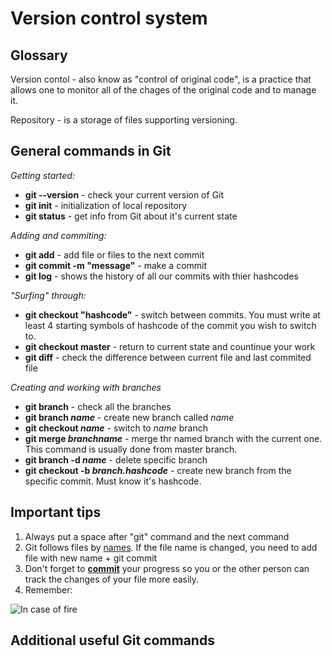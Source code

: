# **Version control system**

## Glossary

Version contol - also know as "control of original code", is a practice that allows one to monitor all of the chages of the original code and to manage it. 

Repository - is a storage of files supporting versioning.

## General commands in Git
*Getting started:*
* **git --version** - check your current version of Git
* **git init** - initialization of local repository
* **git status** - get info from Git about it's current state

*Adding and commiting:*
* **git add** - add file or files to the next commit
* **git commit -m "message"** - make a commit
* **git log** - shows the history of all our commits with thier hashcodes

*"Surfing" through:*
* **git checkout "hashcode"** - switch between commits. You must write at least 4 starting symbols of hashcode of the commit you wish to switch to. 
* **git checkout master** - return to current state and countinue your work
* **git diff** - check the difference between current file and last commited file

*Creating and working with branches*
* **git branch** - check all the branches 
* **git branch _name_** - create new branch called _name_
* **git checkout _name_** - switch to _name_ branch
* **git merge _branchname_** - merge thr named branch with the current one. This command is usually done from master branch. 
* **git branch -d _name_** - delete specific branch 
* **git checkout -b _branch.hashcode_** - create new branch from the specific commit. Must know it's hashcode.

## Important tips
1. Always put a space after "git" command and the next command
2. Git follows files by <u>names</u>. If the file name is changed, you need to add file with new name + git commit
3. Don't forget to <u>**commit**</u> your progress so you or the other person can track the changes of your file more easily. 
4. Remember:

![In case of fire](01.jpg)

## Additional useful Git commands 